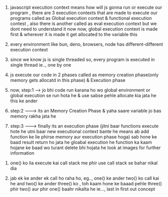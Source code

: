 1. javascript execution context means how will js gonna run or execute our program , there are 3 execution contexts that are made to execute our programs called as Global execution contest & functional execution contest , also there is another called as eval execution context but we dont need to understand it now
now, global execution context is made first &  wherever it is made it get allocated to the variable this

2. every environment like bun, deno, browsers, node has different-different execution context

3. since we know js is single threaded so, every program is executed in single thread ie.., one by one

<!-- How Js execute the code -->
4. js execute our code in 2 phases called as memory creation phase(only memory gets allocatd in this phase) & Execution phase

5. now, step:1 --> jo bhi code run karana ho wo global environment or global execution se run hota he & use sabse pehle allocate kia jata he this ke ander

6. step:2 ---> its an Memory Creation Phase & yaha saare variable jo bas memory rakha jata he 

7. step:3 ---> finally its an execution phase
(jitni baar functions execute hote he utni baar new executional context bante he means ab add function ke lie phirse memory aur execution phase hoga)
sab hone ke baad result return ho jata he gloabal execution he
function ka kaam hojane ke baad wo turant delete bhi hojata he
look at images for further information 


<!-- Call Stack : look at video at 6:15:09 -->
1. one() ko lia execute kai call stack me phir use call stack se bahar nikal dia

2. jab ek ke ander ek call ho raha ho, 
eg.., one() ke ander two() ko call kai he and two() ke ander three() ko , toh kaam hone ke baaad pehle three() phir two() aur phir one() baahr nikalta he ie..., last in first out concept 



